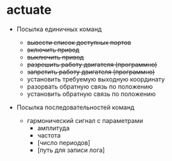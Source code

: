# actuate

- Посылка единичных команд
  - ~~вывести список доступных портов~~
  - ~~включить привод~~
  - ~~выключить привод~~
  - ~~разрешить работу двигателя (программно)~~
  - ~~запретить работу двигателя (программно)~~
  - установить требуемую выходную координату
  - разорвать обратную связь по положению
  - установить обратную связь по положению

- Посылка последовательностей команд
  - гармонический сигнал с параметрами 
    - амплитуда
    - частота
    - [число периодов]
    - [путь для записи лога]
